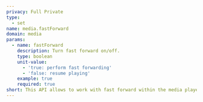 ```yaml
---
privacy: Full Private
type:
  - set
name: media.fastForward
domain: media
params:
  - name: fastForward
    description: Turn fast forward on/off.
    type: boolean
    unit-value:
      - 'true: perform fast forwarding'
      - 'false: resume playing'
    example: true
    required: true
short: This API allows to work with fast forward within the media player.
---
```


